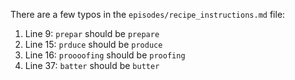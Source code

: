 There are a few typos in the `episodes/recipe_instructions.md` file:

1. Line 9: `prepar` should be `prepare`
1. Line 15: `prduce` should be `produce`
1. Line 16: `proooofing` should be `proofing`
1. Line 37: `batter` should be `butter`
